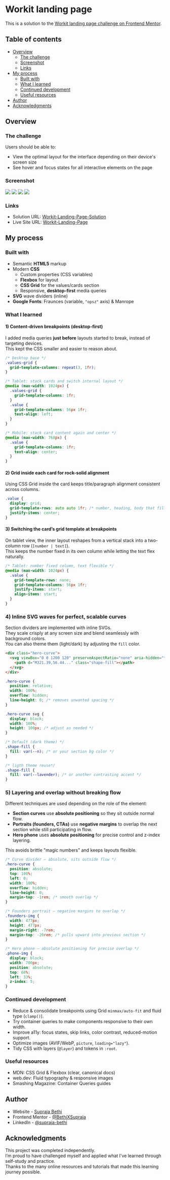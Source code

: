 # Workit landing page

This is a solution to the [Workit landing page challenge on Frontend Mentor](https://www.frontendmentor.io/challenges/workit-landing-page-2fYnyle5lu).

## Table of contents

- [Overview](#overview)
  - [The challenge](#the-challenge)
  - [Screenshot](#screenshot)
  - [Links](#links)
- [My process](#my-process)
  - [Built with](#built-with)
  - [What I learned](#what-i-learned)
  - [Continued development](#continued-development)
  - [Useful resources](#useful-resources)
- [Author](#author)
- [Acknowledgments](#acknowledgments)

## Overview

### The challenge

Users should be able to:

- View the optimal layout for the interface depending on their device's screen size
- See hover and focus states for all interactive elements on the page

### Screenshot

![](./assets/images/Screenshot-1.png)
![](./assets/images/Screenshot-2.png)
![](./assets/images/Screenshot-3.png)
![](./assets/images/Screenshot-4.png)

### Links

- Solution URL: [Workit-Landing-Page-Solution](https://github.com/BethiXSupraja/frontend-mentor-challenges/tree/main/workit-landing-page)
- Live Site URL: [Workit-Landing-Page](https://workit-web-landing-page.netlify.app/)

## My process

### Built with

- Semantic **HTML5** markup
- Modern **CSS**
  - Custom properties (CSS variables)
  - **Flexbox** for layout
  - **CSS Grid** for the values/cards section
  - Responsive, **desktop-first** media queries
- **SVG** wave dividers (inline)
- **Google Fonts**: Fraunces (variable, `"opsz"` axis) & Manrope

### What I learned

#### 1) Content-driven breakpoints (desktop-first)

I added media queries **just before** layouts started to break, instead of targeting devices.  
This kept the CSS smaller and easier to reason about.

```css
/* Desktop base */
.values-grid {
  grid-template-columns: repeat(3, 1fr);
}

/* Tablet: stack cards and switch internal layout */
@media (max-width: 1024px) {
  .values-grid {
    grid-template-columns: 1fr;
  }
  .value {
    grid-template-columns: 56px 1fr;
    text-align: left;
  }
}

/* Mobile: stack card content again and center */
@media (max-width: 768px) {
  .value {
    grid-template-columns: 1fr;
    text-align: center;
  }
}
```

#### 2) Grid inside each card for rock-solid alignment

Using CSS Grid inside the card keeps title/paragraph alignment consistent across columns.

```css
.value {
  display: grid;
  grid-template-rows: auto auto 1fr; /* number, heading, body that fills */
  justify-items: center;
}
```

#### 3) Switching the card’s grid template at breakpoints

On tablet view, the inner layout reshapes from a vertical stack into a two-column row (`[number | text]`).  
This keeps the number fixed in its own column while letting the text flex naturally.

```css
/* Tablet: number fixed column, text flexible */
@media (max-width: 1024px) {
  .value {
    grid-template-rows: none;
    grid-template-columns: 56px 1fr;
    justify-items: start;
    align-items: start;
  }
}
```

### 4) Inline SVG waves for perfect, scalable curves

Section dividers are implemented with inline SVGs.  
They scale crisply at any screen size and blend seamlessly with background colors.  
You can also theme them (light/dark) by adjusting the `fill` color.

```html
<div class="hero-curve">
  <svg viewBox="0 0 1200 120" preserveAspectRatio="none" aria-hidden="true">
    <path d="M321.39,56.44..." class="shape-fill"></path>
  </svg>
</div>
```

```css
.hero-curve {
  position: relative;
  width: 100%;
  overflow: hidden;
  line-height: 0; /* removes unwanted spacing */
}

.hero-curve svg {
  display: block;
  width: 100%;
  height: 100px; /* adjust as needed */
}

/* Default (dark theme) */
.shape-fill {
  fill: var(--n); /* or your section bg color */
}

/* ligth theme reuse*/
.shape-fill {
  fill: var(--lavender); /* or another contrasting accent */
}
```

### 5) Layering and overlap without breaking flow

Different techniques are used depending on the role of the element:

- **Section curves** use **absolute positioning** so they sit outside normal flow.
- **Portraits (founders, CTAs)** use **negative margins** to overlap the next section while still participating in flow.
- **Hero phone** uses **absolute positioning** for precise control and z-index layering.

This avoids brittle "magic numbers" and keeps layouts flexible.

```css
/* Curve divider — absolute, sits outside flow */
.hero-curve {
  position: absolute;
  top: 100%;
  left: 0;
  width: 100%;
  overflow: hidden;
  line-height: 0;
  margin-top: -1rem; /* smooth overlap */
}

/* Founders portrait — negative margins to overlap */
.founders-img {
  width: 477px;
  height: 477px;
  margin-right: -7rem;
  margin-top: -20rem; /* pulls upward into previous section */
}

/* Hero phone — absolute positioning for precise overlap */
.phone-img {
  display: block;
  width: 700px;
  position: absolute;
  top: 68%;
  left: 33%;
  z-index: 5;
}
```

### Continued development

- Reduce & consolidate breakpoints using Grid `minmax/auto-fit` and fluid type (`clamp()`).
- Try container queries to make components responsive to their own width.
- Improve a11y: focus states, skip links, color contrast, reduced-motion support.
- Optimize images (AVIF/WebP, `picture`, `loading="lazy"`).
- Tidy CSS with layers (`@layer`) and tokens in `:root`.

### Useful resources

- MDN: CSS Grid & Flexbox (clear, canonical docs)
- web.dev: Fluid typography & responsive images
- Smashing Magazine: Container Queries guides

## Author

- Website - [Supraja Bethi](https://react-portfolio-suprajabethi.netlify.app/)
- Frontend Mentor - [@BethiXSupraja](https://www.frontendmentor.io/profile/BethiXSupraja)
- LinkedIn - [@supraja-bethi](https://www.linkedin.com/in/supraja-bethi/)

## Acknowledgments

This project was completed independently.  
I’m proud to have challenged myself and applied what I’ve learned through self-study and practice.  
Thanks to the many online resources and tutorials that made this learning journey possible.
